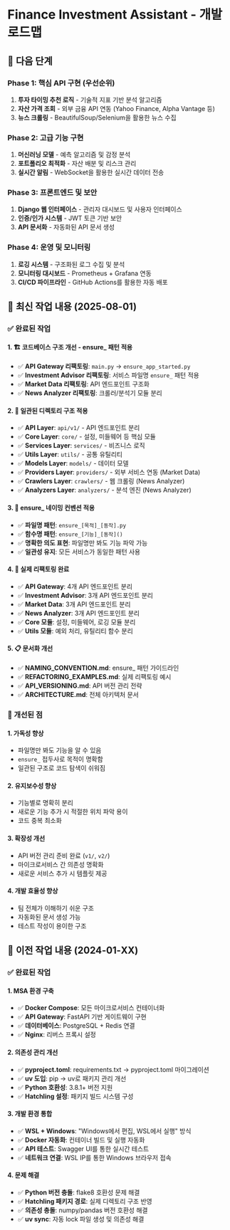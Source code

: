 # Finance Investment Assistant - 개발 로드맵

## 🎯 다음 단계

### Phase 1: 핵심 API 구현 (우선순위)
1. **투자 타이밍 추천 로직** - 기술적 지표 기반 분석 알고리즘
2. **자산 가격 조회** - 외부 금융 API 연동 (Yahoo Finance, Alpha Vantage 등)
3. **뉴스 크롤링** - BeautifulSoup/Selenium을 활용한 뉴스 수집

### Phase 2: 고급 기능 구현
1. **머신러닝 모델** - 예측 알고리즘 및 감정 분석
2. **포트폴리오 최적화** - 자산 배분 및 리스크 관리
3. **실시간 알림** - WebSocket을 활용한 실시간 데이터 전송

### Phase 3: 프론트엔드 및 보안
1. **Django 웹 인터페이스** - 관리자 대시보드 및 사용자 인터페이스
2. **인증/인가 시스템** - JWT 토큰 기반 보안
3. **API 문서화** - 자동화된 API 문서 생성

### Phase 4: 운영 및 모니터링
1. **로깅 시스템** - 구조화된 로그 수집 및 분석
2. **모니터링 대시보드** - Prometheus + Grafana 연동
3. **CI/CD 파이프라인** - GitHub Actions를 활용한 자동 배포

## 📝 최신 작업 내용 (2025-08-01)

### ✅ 완료된 작업

#### 1. 🏗️ 코드베이스 구조 개선 - ensure_ 패턴 적용
- ✅ **API Gateway 리팩토링**: `main.py` → `ensure_app_started.py`
- ✅ **Investment Advisor 리팩토링**: 서비스 파일명 `ensure_` 패턴 적용
- ✅ **Market Data 리팩토링**: API 엔드포인트 구조화
- ✅ **News Analyzer 리팩토링**: 크롤러/분석기 모듈 분리

#### 2. 📁 일관된 디렉토리 구조 적용
- ✅ **API Layer**: `api/v1/` - API 엔드포인트 분리
- ✅ **Core Layer**: `core/` - 설정, 미들웨어 등 핵심 모듈
- ✅ **Services Layer**: `services/` - 비즈니스 로직
- ✅ **Utils Layer**: `utils/` - 공통 유틸리티
- ✅ **Models Layer**: `models/` - 데이터 모델
- ✅ **Providers Layer**: `providers/` - 외부 서비스 연동 (Market Data)
- ✅ **Crawlers Layer**: `crawlers/` - 웹 크롤링 (News Analyzer)
- ✅ **Analyzers Layer**: `analyzers/` - 분석 엔진 (News Analyzer)

#### 3. 🎯 ensure_ 네이밍 컨벤션 적용
- ✅ **파일명 패턴**: `ensure_[목적]_[동작].py`
- ✅ **함수명 패턴**: `ensure_[기능]_[동작]()`
- ✅ **명확한 의도 표현**: 파일명만 봐도 기능 파악 가능
- ✅ **일관성 유지**: 모든 서비스가 동일한 패턴 사용

#### 4. 🔧 실제 리팩토링 완료
- ✅ **API Gateway**: 4개 API 엔드포인트 분리
- ✅ **Investment Advisor**: 3개 API 엔드포인트 분리
- ✅ **Market Data**: 3개 API 엔드포인트 분리
- ✅ **News Analyzer**: 3개 API 엔드포인트 분리
- ✅ **Core 모듈**: 설정, 미들웨어, 로깅 모듈 분리
- ✅ **Utils 모듈**: 예외 처리, 유틸리티 함수 분리

#### 5. 📋 문서화 개선
- ✅ **NAMING_CONVENTION.md**: ensure_ 패턴 가이드라인
- ✅ **REFACTORING_EXAMPLES.md**: 실제 리팩토링 예시
- ✅ **API_VERSIONING.md**: API 버전 관리 전략
- ✅ **ARCHITECTURE.md**: 전체 아키텍처 문서

### 🎯 개선된 점

#### 1. **가독성 향상**
- 파일명만 봐도 기능을 알 수 있음
- `ensure_` 접두사로 목적이 명확함
- 일관된 구조로 코드 탐색이 쉬워짐

#### 2. **유지보수성 향상**
- 기능별로 명확히 분리
- 새로운 기능 추가 시 적절한 위치 파악 용이
- 코드 중복 최소화

#### 3. **확장성 개선**
- API 버전 관리 준비 완료 (`v1/`, `v2/`)
- 마이크로서비스 간 의존성 명확화
- 새로운 서비스 추가 시 템플릿 제공

#### 4. **개발 효율성 향상**
- 팀 전체가 이해하기 쉬운 구조
- 자동화된 문서 생성 가능
- 테스트 작성이 용이한 구조

## 📝 이전 작업 내용 (2024-01-XX)

### ✅ 완료된 작업

#### 1. MSA 환경 구축
- ✅ **Docker Compose**: 모든 마이크로서비스 컨테이너화
- ✅ **API Gateway**: FastAPI 기반 게이트웨이 구현
- ✅ **데이터베이스**: PostgreSQL + Redis 연결
- ✅ **Nginx**: 리버스 프록시 설정

#### 2. 의존성 관리 개선
- ✅ **pyproject.toml**: requirements.txt → pyproject.toml 마이그레이션
- ✅ **uv 도입**: pip → uv로 패키지 관리 개선
- ✅ **Python 호환성**: 3.8.1+ 버전 지원
- ✅ **Hatchling 설정**: 패키지 빌드 시스템 구성

#### 3. 개발 환경 통합
- ✅ **WSL + Windows**: "Windows에서 편집, WSL에서 실행" 방식
- ✅ **Docker 자동화**: 컨테이너 빌드 및 실행 자동화
- ✅ **API 테스트**: Swagger UI를 통한 실시간 테스트
- ✅ **네트워크 연결**: WSL IP를 통한 Windows 브라우저 접속

#### 4. 문제 해결
- ✅ **Python 버전 충돌**: flake8 호환성 문제 해결
- ✅ **Hatchling 패키지 경로**: 실제 디렉토리 구조 반영
- ✅ **의존성 충돌**: numpy/pandas 버전 호환성 해결
- ✅ **uv sync**: 자동 lock 파일 생성 및 의존성 해결 
